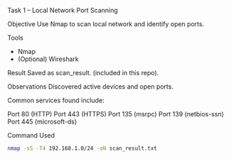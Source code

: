 Task 1 – Local Network Port Scanning

Objective
Use Nmap to scan local network and identify open ports.

Tools
- Nmap
- (Optional) Wireshark

Result 
Saved as scan_result. (included in this repo).

 Observations
Discovered active devices and open ports.

Common services found include:

Port 80 (HTTP)
Port 443 (HTTPS)
Port 135 (msrpc)
Port 139 (netbios-ssn)
Port 445 (microsoft-ds)

 Command Used
```bash
nmap -sS -T4 192.168.1.0/24 -oN scan_result.txt
